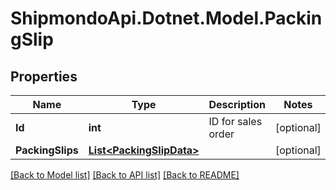 # ShipmondoApi.Dotnet.Model.PackingSlip

## Properties

Name | Type | Description | Notes
------------ | ------------- | ------------- | -------------
**Id** | **int** | ID for sales order | [optional] 
**PackingSlips** | [**List&lt;PackingSlipData&gt;**](PackingSlipData.md) |  | [optional] 

[[Back to Model list]](../README.md#documentation-for-models) [[Back to API list]](../README.md#documentation-for-api-endpoints) [[Back to README]](../README.md)

